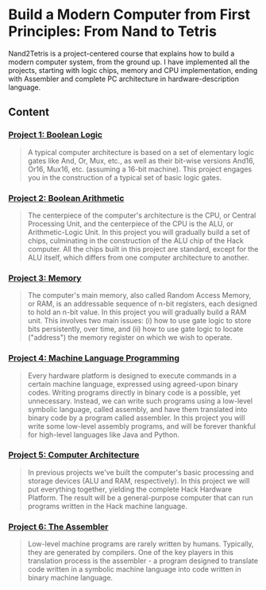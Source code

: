 # Build a Modern Computer from First Principles: From Nand to Tetris
Nand2Tetris is a project-centered course that explains how to build a modern computer system, from the ground up. I have implemented all the projects, starting with logic chips, memory and CPU implementation, ending with Assembler and complete PC architecture in hardware-description language.
## Content
### [Project 1: Boolean Logic](Hardware/Basic/Logic)
> A typical computer architecture is based on a set of elementary logic gates like And, Or, Mux, etc., as well as their bit-wise versions And16, Or16, Mux16, etc. (assuming a 16-bit machine). This project engages you in the construction of a typical set of basic logic gates. 

### [Project 2: Boolean Arithmetic](Hardware/Basic/Arithmetic)
> The centerpiece of the computer's architecture is the CPU, or Central Processing Unit, and the centerpiece of the CPU is the ALU, or Arithmetic-Logic Unit. In this project you will gradually build a set of chips, culminating in the construction of the ALU chip of the Hack computer. All the chips built in this project are standard, except for the ALU itself, which differs from one computer architecture to another.

### [Project 3: Memory](Hardware/Basic/Memory)
> The computer's main memory, also called Random Access Memory, or RAM, is an addressable sequence of n-bit registers, each designed to hold an n-bit value. In this project you will gradually build a RAM unit. This involves two main issues: (i) how to use gate logic to store bits persistently, over time, and (ii) how to use gate logic to locate ("address") the memory register on which we wish to operate.

### [Project 4: Machine Language Programming](Assembler/Specification/examples)
> Every hardware platform is designed to execute commands in a certain machine language, expressed using agreed-upon binary codes. Writing programs directly in binary code is a possible, yet unnecessary. Instead, we can write such programs using a low-level symbolic language, called assembly, and have them translated into binary code by a program called assembler. In this project you will write some low-level assembly programs, and will be forever thankful for high-level languages like Java and Python.

### [Project 5: Computer Architecture](Hardware)
> In previous projects we've built the computer's basic processing and storage devices (ALU and RAM, respectively). In this project we will put everything together, yielding the complete Hack Hardware Platform. The result will be a general-purpose computer that can run programs written in the Hack machine language.

### [Project 6: The Assembler](Assembler)
> Low-level machine programs are rarely written by humans. Typically, they are generated by compilers. One of the key players in this translation process is the assembler - a program designed to translate code written in a symbolic machine language into code written in binary machine language.

